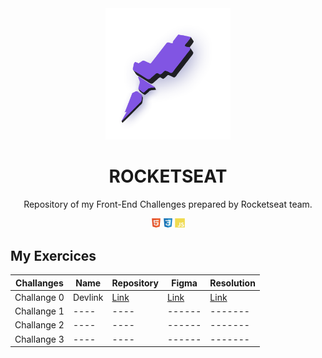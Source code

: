 
<div align="center">
<img width="200" src="https://raw.githubusercontent.com/philippewanuty/Rocketseat/main/Discover/assets/Rocketseat.png">
  
<h1>ROCKETSEAT</h1> 
  
  <p>Repository of my Front-End Challenges prepared by Rocketseat team.</p>
  
  <img width="3%" src="https://raw.githubusercontent.com/devicons/devicon/master/icons/html5/html5-original.svg"> <img width="3%" src="https://raw.githubusercontent.com/devicons/devicon/master/icons/css3/css3-original.svg"> <img width="3%" src="https://raw.githubusercontent.com/devicons/devicon/master/icons/javascript/javascript-plain.svg"> 

 </div>
 

## My Exercices
| Challanges | Name | Repository | Figma |Resolution|
| ------- | ---- | ------ | ----- | ------ |
| Challange 0 | Devlink | [Link](https://github.com/philippewanuty/Rocketseat/tree/main/Discover) | [Link](https://www.figma.com/file/FjiM34xDJSmTo0ScihnQPU/DevLinks-•-Projeto-Discover-(Community)) | [Link](https://philippewanuty.com/Rocketseat/Discover/index.html) |
| Challange 1 | ---- | ---- | ------ | ------- |
| Challange 2 | ---- | ---- | ------ | ------- |
| Challange 3 | ---- | ---- | ------ | ------- |



  

            
       

